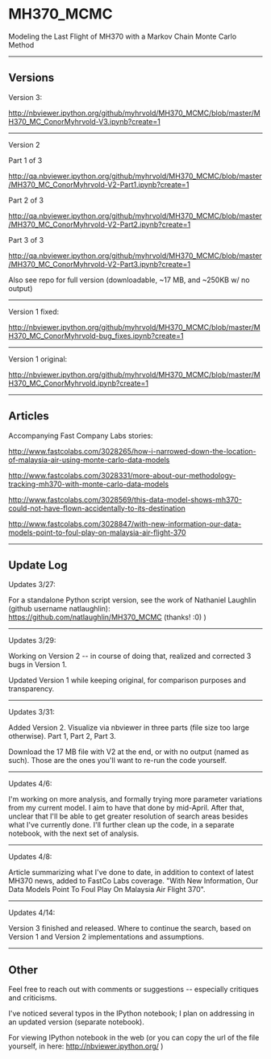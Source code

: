 MH370_MCMC
==========

Modeling the Last Flight of MH370 with a Markov Chain Monte Carlo Method



-------------------------------------------------------------------------------------------
Versions
-------------------------------------------------------------------------------------------

Version 3:

http://nbviewer.ipython.org/github/myhrvold/MH370_MCMC/blob/master/MH370_MC_ConorMyhrvold-V3.ipynb?create=1

-------------------------------------------------------------------------------------------

Version 2

Part 1 of 3

http://qa.nbviewer.ipython.org/github/myhrvold/MH370_MCMC/blob/master/MH370_MC_ConorMyhrvold-V2-Part1.ipynb?create=1

Part 2 of 3 

http://qa.nbviewer.ipython.org/github/myhrvold/MH370_MCMC/blob/master/MH370_MC_ConorMyhrvold-V2-Part2.ipynb?create=1

Part 3 of 3

http://qa.nbviewer.ipython.org/github/myhrvold/MH370_MCMC/blob/master/MH370_MC_ConorMyhrvold-V2-Part3.ipynb?create=1

Also see repo for full version (downloadable, ~17 MB, and ~250KB w/ no output)

-------------------------------------------------------------------------------------------

Version 1 fixed: 


http://nbviewer.ipython.org/github/myhrvold/MH370_MCMC/blob/master/MH370_MC_ConorMyhrvold-bug_fixes.ipynb?create=1

-------------------------------------------------------------------------------------------


Version 1 original: 


http://nbviewer.ipython.org/github/myhrvold/MH370_MCMC/blob/master/MH370_MC_ConorMyhrvold.ipynb?create=1


-------------------------------------------------------------------------------------------
Articles
-------------------------------------------------------------------------------------------

Accompanying Fast Company Labs stories:

http://www.fastcolabs.com/3028265/how-i-narrowed-down-the-location-of-malaysia-air-using-monte-carlo-data-models

http://www.fastcolabs.com/3028331/more-about-our-methodology-tracking-mh370-with-monte-carlo-data-models

http://www.fastcolabs.com/3028569/this-data-model-shows-mh370-could-not-have-flown-accidentally-to-its-destination

http://www.fastcolabs.com/3028847/with-new-information-our-data-models-point-to-foul-play-on-malaysia-air-flight-370

-------------------------------------------------------------------------------------------
Update Log
-------------------------------------------------------------------------------------------
Updates 3/27:

For a standalone Python script version, see the work of Nathaniel Laughlin (github username natlaughlin): https://github.com/natlaughlin/MH370_MCMC (thanks! :0) )

-------------------------------------------------------------------------------------------
Updates 3/29:

Working on Version 2 -- in course of doing that, realized and corrected 3 bugs in Version 1.

Updated Version 1 while keeping original, for comparison purposes and transparency.

-------------------------------------------------------------------------------------------

Updates 3/31:

Added Version 2. Visualize via nbviewer in three parts (file size too large otherwise). 
Part 1, Part 2, Part 3.

Download the 17 MB file with V2 at the end, or with no output (named as such). Those are the ones you'll want to re-run the code yourself.

-------------------------------------------------------------------------------------------

Updates 4/6:

I'm working on more analysis, and formally trying more parameter variations from my current model. I aim to have that done by mid-April. After that, unclear that I'll be able to get greater resolution of search areas besides what I've currently done. I'll further clean up the code, in a separate notebook, with the next set of analysis.

-------------------------------------------------------------------------------------------

Updates 4/8:

Article summarizing what I've done to date, in addition to context of latest MH370 news, added to FastCo Labs coverage. "With New Information, Our Data Models Point To Foul Play On Malaysia Air Flight 370".

-------------------------------------------------------------------------------------------

Updates 4/14:

Version 3 finished and released. Where to continue the search, based on Version 1 and Version 2 implementations and assumptions.

-------------------------------------------------------------------------------------------
Other
-------------------------------------------------------------------------------------------
Feel free to reach out with comments or suggestions -- especially critiques and criticisms.

I've noticed several typos in the IPython notebook; I plan on addressing in an updated version (separate notebook).

For viewing IPython notebook in the web (or you can copy the url of the file yourself, in here: http://nbviewer.ipython.org/ )
